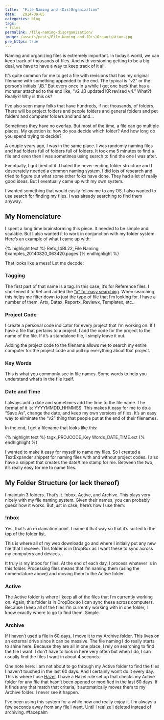 ```yaml
---
title:  "File Naming and (Dis)Organization"
date:   2014-09-05
categories: blog
tags:
- files
permalink: /file-naming-disorganization/
image: /assets/posts/File-Naming-and-(Dis)Organization.jpg
pre_https: true
---
```


Naming and organizing files is extremely important. In today’s world, we can keep track of thousands of files. And with versioning getting to be a big deal, we have to have a way to keep track of it all.

<!--more-->

It’s quite common for me to get a file with revisions that has my original filename with something appended to the end. The typical is “v2” or the person’s initials “JB.” But every once in a while I get one back that has a monster attached to the end like, “v2 JB updated KR revised v4.” What?! Really?! Why is this ok?

I’ve also seen many folks that have hundreds, if not thousands, of folders. There will be project folders and people folders and general folders and pet folders and computer folders and and and...

Sometimes they have no overlap. But most of the time, a file can go multiple places. My question is: how do you decide which folder? And how long do you spend trying to decide?

A couple years ago, I was in the same place. I was randomly naming files and had folders full of folders full of folders. It took me 5 minutes to find a file and even then I was sometimes using search to find the one I was after.

Eventually, I got tired of it. I hated the never-ending folder structure and I desperately needed a common naming system. I did lots of research and tried to figure out what some other folks have done. They had a lot of really good ideas. But I eventually came up with my own system.

I wanted something that would easily follow me to any OS. I also wanted to use search for finding my files. I was already searching to find them anyway.

## My Nomenclature

I spent a long time brainstorming this piece. It needed to be simple and scalable. But I also wanted it to work in conjunction with my folder system. Here’s an example of what I came up with:

{% highlight text %}
Refx_14BL22_File Naming Examples_20140820_063420.pages
{% endhighlight %}

That looks like a mess! Let me decode:

### Tagging

The first part of that name is a tag. In this case, it’s for Reference files. I shortened it to Ref and added the [“x” for easy searching](http://joebuhlig.com/simple-trick-naming-tags/). When searching, this helps me filter down to just the type of file that I’m looking for. I have a number of them. Artx, Datax, Reportx, Reviewx, Templatex, etc...

### Project Code

I create a personal code indicator for every project that I’m working on. If I have a file that pertains to a project, I add the code for the project to the name of the file. If it’s a standalone file, I simply leave it out.

Adding the project code to the filename allows me to search my entire computer for the project code and pull up everything about that project.

### Key Words

This is what you commonly see in file names. Some words to help you understand what’s in the file itself.

### Date and Time

I always add a date and sometimes add the time to the file name. The format of it is: YYYYMMDD_HHMMSS. This makes it easy for me to do a “Save As”, change the date, and keep my own versions of files. It’s an easy way to eliminate the “v2” thing that people put at the end of their filenames.

In the end, I get a filename that looks like this:

{% highlight text %}
tagx_PROJCODE_Key Words_DATE_TIME.ext
{% endhighlight %}

I wanted to make it easy for myself to name my files. So I created a TextExpander snippet for naming files with and without project codes. I also have a snippet that creates the date/time stamp for me. Between the two, it’s really easy for me to name files.

## My Folder Structure (or lack thereof)

I maintain 3 folders. That’s it. !nbox, Active, and Archive. This plays very nicely with my file naming system. Given their names, you can probably guess how it works. But just in case, here’s how I use them:

### !nbox

Yes, that’s an exclamation point. I name it that way so that it’s sorted to the top of the folder list.

This is where all of my web downloads go and where I initially put any new file that I receive. This folder is in DropBox as I want these to sync across my computers and devices.

It truly is my inbox for files. At the end of each day, I process whatever is in this folder. Processing files means that I’m naming them (using the nomenclature above) and moving them to the Active folder.

### Active

The Active folder is where I keep all of the files that I’m currently working on. Again, this folder is in DropBox so I can sync these across computers. Because I keep all of the files I’m currently working with in one folder, I know exactly where to go to find them. Simple.

### Archive

If I haven’t used a file in 60 days, I move it to my Archive folder. This lives on an external drive since it can be massive. The file naming I do really starts to shine here. Because they are all in one place, I rely on searching to find the file I want. I don’t have to look in here very often but when I do, I can usually find the files I want in about 4 seconds.

One note here: I am not about to go through my Active folder to find the files I haven’t touched in the last 60 days. And I certainly won’t do it every day. This is where I use [Hazel](http://www.noodlesoft.com/hazel.php). I have a Hazel rule set up that checks my Active folder for any file that hasn’t been opened or modified in the last 60 days. If it finds any that match that criteria, it automatically moves them to my Archive folder. I never see it happen.

I’ve been using this system for a while now and really enjoy it. I’m always a few seconds away from any file I want. Until I realize I deleted instead of archiving. #facepalm